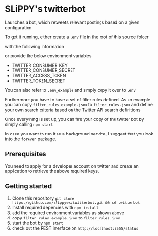 # SLiPPY's twitterbot

Launches a bot, which retweets relevant postings based on a given configuration

To get it running, either create a `.env` file in the root of this source folder

with the following information

or provide the below environment variables

* TWITTER_CONSUMER_KEY
* TWITTER_CONSUMER_SECRET
* TWITTER_ACCESS_TOKEN
* TWITTER_TOKEN_SECRET

You can also refer to `.env_example` and simply copy it over to `.env`

Furthermore you have to have a set of filter rules defined. As an example you can copy `filter_rules_example.json` 
to `filter_rules.json` and define your own search criteria based on the Twitter API search definitions

Once everything is set up, you can fire your copy of the twitter bot by simply calling `npm start`

In case you want to run it as a background service, I suggest that you look into the `forever` package.

## Prerequisites

You need to apply for a developer account on twitter and create an application to 
retrieve the above required keys.

## Getting started

1. Clone this repository `git clone https://github.com/slippyex/twitterbot.git && cd twitterbot`
2. Install required depencies with `npm install`
3. add the required environment variables as shown above
4. copy `filter_rules_example.json` to `filter_rules.json`
5. start the bot by `npm start`
6. check out the REST interface on `http://localhost:5555/status`

